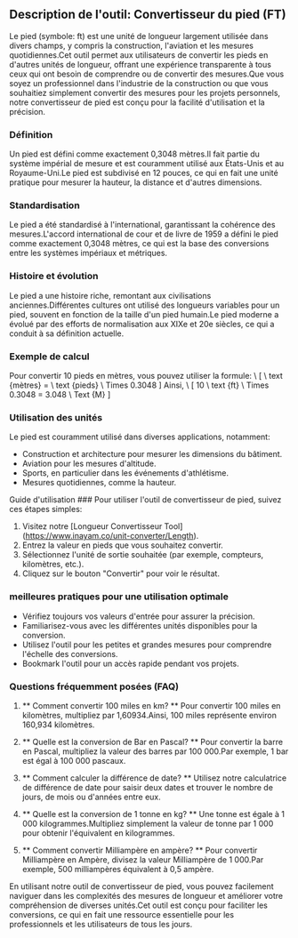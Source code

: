 ## Description de l'outil: Convertisseur du pied (FT)

Le pied (symbole: ft) est une unité de longueur largement utilisée dans divers champs, y compris la construction, l'aviation et les mesures quotidiennes.Cet outil permet aux utilisateurs de convertir les pieds en d'autres unités de longueur, offrant une expérience transparente à tous ceux qui ont besoin de comprendre ou de convertir des mesures.Que vous soyez un professionnel dans l'industrie de la construction ou que vous souhaitiez simplement convertir des mesures pour les projets personnels, notre convertisseur de pied est conçu pour la facilité d'utilisation et la précision.

### Définition
Un pied est défini comme exactement 0,3048 mètres.Il fait partie du système impérial de mesure et est couramment utilisé aux États-Unis et au Royaume-Uni.Le pied est subdivisé en 12 pouces, ce qui en fait une unité pratique pour mesurer la hauteur, la distance et d'autres dimensions.

### Standardisation
Le pied a été standardisé à l'international, garantissant la cohérence des mesures.L'accord international de cour et de livre de 1959 a défini le pied comme exactement 0,3048 mètres, ce qui est la base des conversions entre les systèmes impériaux et métriques.

### Histoire et évolution
Le pied a une histoire riche, remontant aux civilisations anciennes.Différentes cultures ont utilisé des longueurs variables pour un pied, souvent en fonction de la taille d'un pied humain.Le pied moderne a évolué par des efforts de normalisation aux XIXe et 20e siècles, ce qui a conduit à sa définition actuelle.

### Exemple de calcul
Pour convertir 10 pieds en mètres, vous pouvez utiliser la formule:
\ [
\ text {mètres} = \ text {pieds} \ Times 0.3048
\]
Ainsi,
\ [
10 \ text {ft} \ Times 0.3048 = 3.048 \ Text {M}
\]

### Utilisation des unités
Le pied est couramment utilisé dans diverses applications, notamment:
- Construction et architecture pour mesurer les dimensions du bâtiment.
- Aviation pour les mesures d'altitude.
- Sports, en particulier dans les événements d'athlétisme.
- Mesures quotidiennes, comme la hauteur.

Guide d'utilisation ###
Pour utiliser l'outil de convertisseur de pied, suivez ces étapes simples:
1. Visitez notre [Longueur Convertisseur Tool] (https://www.inayam.co/unit-converter/Length).
2. Entrez la valeur en pieds que vous souhaitez convertir.
3. Sélectionnez l'unité de sortie souhaitée (par exemple, compteurs, kilomètres, etc.).
4. Cliquez sur le bouton "Convertir" pour voir le résultat.

### meilleures pratiques pour une utilisation optimale
- Vérifiez toujours vos valeurs d'entrée pour assurer la précision.
- Familiarisez-vous avec les différentes unités disponibles pour la conversion.
- Utilisez l'outil pour les petites et grandes mesures pour comprendre l'échelle des conversions.
- Bookmark l'outil pour un accès rapide pendant vos projets.

### Questions fréquemment posées (FAQ)

1. ** Comment convertir 100 miles en km? **
Pour convertir 100 miles en kilomètres, multipliez par 1,60934.Ainsi, 100 miles représente environ 160,934 kilomètres.

2. ** Quelle est la conversion de Bar en Pascal? **
Pour convertir la barre en Pascal, multipliez la valeur des barres par 100 000.Par exemple, 1 bar est égal à 100 000 pascaux.

3. ** Comment calculer la différence de date? **
Utilisez notre calculatrice de différence de date pour saisir deux dates et trouver le nombre de jours, de mois ou d'années entre eux.

4. ** Quelle est la conversion de 1 tonne en kg? **
Une tonne est égale à 1 000 kilogrammes.Multipliez simplement la valeur de tonne par 1 000 pour obtenir l'équivalent en kilogrammes.

5. ** Comment convertir Milliampère en ampère? **
Pour convertir Milliampère en Ampère, divisez la valeur Milliampère de 1 000.Par exemple, 500 milliampères équivalent à 0,5 ampère.

En utilisant notre outil de convertisseur de pied, vous pouvez facilement naviguer dans les complexités des mesures de longueur et améliorer votre compréhension de diverses unités.Cet outil est conçu pour faciliter les conversions, ce qui en fait une ressource essentielle pour les professionnels et les utilisateurs de tous les jours.